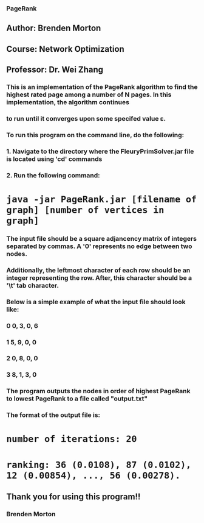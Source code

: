 ### PageRank

## Author: Brenden Morton
## Course: Network Optimization
## Professor: Dr. Wei Zhang



###   This is an implementation of the PageRank algorithm to find the highest rated page among a number of N pages. In this implementation, the algorithm continues
###   to run until it converges upon some specifed value ε.


### To run this program on the command line, do the following:

###	1. Navigate to the directory where the FleuryPrimSolver.jar file is located using 'cd' commands

###	2. Run the following command:
			
#               `java -jar PageRank.jar [filename of graph] [number of vertices in graph]`

### The input file should be a square adjancency matrix of integers separated by commas. A '0' represents no edge between two nodes.
### Additionally, the leftmost character of each row should be an integer representing the row. After, this character should be a '\t' tab character.
### Below is a simple example of what the input file should look like:

###				0   0, 3, 0, 6
###				1   5, 9, 0, 0
###				2   0, 8, 0, 0
###				3   8, 1, 3, 0



### The program outputs the nodes in order of highest PageRank to lowest PageRank to a file called "output.txt"
### The format of the output file is:

# `number of iterations: 20`
# `ranking: 36 (0.0108), 87 (0.0102), 12 (0.00854), ..., 56 (0.00278).`


## Thank you for using this program!!

### Brenden Morton
